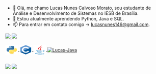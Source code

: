 - 👋  Olá, me chamo Lucas Nunes Calvoso Morato, sou estudante de Análise e Desenvolvimento de Sistemas no IESB de Brasília.
- 👀  Estou atualmente aprendendo Python, Java e SQL.
- 📫  Para entrar em contato comigo -> lucasnunes146@gmail.com.

<div>
  <a href="https://github.com/lucasnunes146">
  <img height="180em" src="https://github-readme-stats.vercel.app/api?username=lucasnunes146&show_icons=true&theme=dark&include_all_commits=true&count_private=true"/>
  <img height="180em" src="https://github-readme-stats.vercel.app/api/top-langs/?username=lucasnunes146&layout=compact&langs_count=7&theme=dark"/>
</div>
  
<div style="display: inline_block"><br>
  <img align="center" alt="Lucas-Python" height="30" width="40" src="https://raw.githubusercontent.com/devicons/devicon/master/icons/python/python-original.svg">
  <img align="center" alt="Lucas-C" height="30" width="40" src="https://raw.githubusercontent.com/devicons/devicon/master/icons/c/c-original.svg">
  <img align="center" alt="Lucas-Java" height="30" width="40" src="https://raw.githubusercontent.com/devicons/devicon/master/icons/java/java-original.svg">
  <img align="center" alt="Lucas-Java" height="30" width="40" src="https://upload.wikimedia.org/wikipedia/de/8/8c/Microsoft_SQL_Server_Logo.svg">
</div>
  
  ##
  
  <div> 
  <a href = "mailto:lucasnunes146@gmail.com"><img src="https://img.shields.io/badge/-Gmail-%23333?style=for-the-badge&logo=gmail&logoColor=white" target="_blank"></a>
  <a href="https://www.linkedin.com/in/lucas-morato-54474911a/" target="_blank"><img src="https://img.shields.io/badge/-LinkedIn-%230077B5?style=for-the-badge&logo=linkedin&logoColor=white" target="_blank"></a> 
</div>
